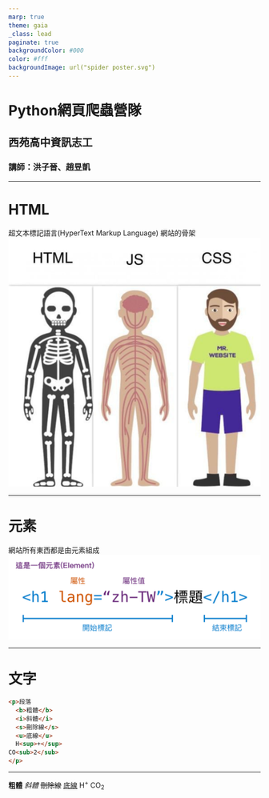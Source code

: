 ```yaml
---
marp: true
theme: gaia
_class: lead
paginate: true
backgroundColor: #000
color: #fff
backgroundImage: url("spider poster.svg")
---
```

<style>
  marp-pre{
    border-radius: 13px;
  }
  code{
    width: 100px;
    border-radius: 7px;
  }
</style>

# **Python網頁爬蟲營隊**

## 西苑高中資訊志工

### 講師：洪子晉、趙昱凱





---
<!--_class: lead-->
# HTML

超文本標記語言(HyperText Markup Language)
網站的骨架
![HTML,css,js w:400](img/骨架、外觀、行為.png)

---

# 元素

網站所有東西都是由元素組成
![w:1000 ](img/element.svg)

---

# 文字

```html
<p>段落
  <b>粗體</b>
  <i>斜體</i>
  <s>刪除線</s>
  <u>底線</u>
  H<sup>+</sup>
CO<sub>2</sub>
</p>
```

---


**粗體**
*斜體*
~~刪除線~~
<u>底線</u>
  H<sup>+</sup> CO<sub>2</sub>
